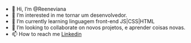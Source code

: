 - 👋 Hi, I’m @Reeneviana
- 👀 I’m interested in  me tornar um desenvolvedor.
- 🌱 I’m currently learning linguagem front-end JS|CSS|HTML
- 💞️ I’m looking to collaborate on novos projetos, e aprender coisas novas.
- 📫 How to reach me  [Linkedin](https://www.linkedin.com/in/rene-viana-ab5738244/)

<!---
Reeneviana/Reeneviana is a ✨ special ✨ repository because its `README.md` (this file) appears on your GitHub profile.
You can click the Preview link to take a look at your changes.
--->
